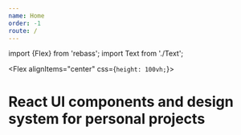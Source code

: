 ```yaml
---
name: Home
order: -1
route: /
---
```


import {Flex} from 'rebass';
import Text from './Text';

<Flex alignItems="center" css={`height: 100vh;`}>
<Text><h1>React UI components and design system for personal projects</h1></Text>
</Flex>
